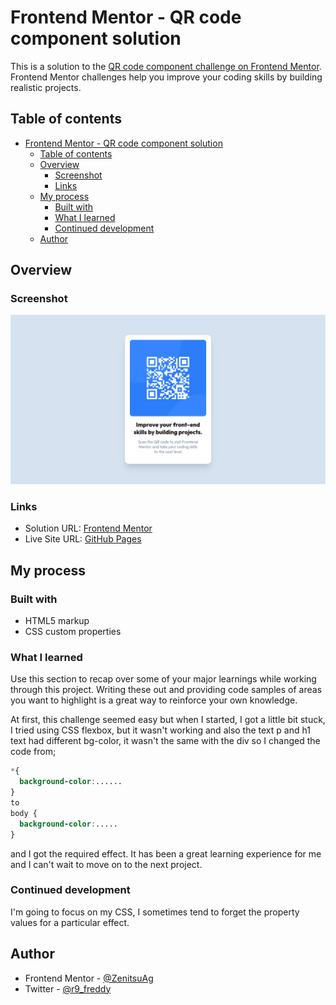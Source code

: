 # Frontend Mentor - QR code component solution

This is a solution to the [QR code component challenge on Frontend Mentor](https://www.frontendmentor.io/challenges/qr-code-component-iux_sIO_H). Frontend Mentor challenges help you improve your coding skills by building realistic projects. 

## Table of contents

- [Frontend Mentor - QR code component solution](#frontend-mentor---qr-code-component-solution)
  - [Table of contents](#table-of-contents)
  - [Overview](#overview)
    - [Screenshot](#screenshot)
    - [Links](#links)
  - [My process](#my-process)
    - [Built with](#built-with)
    - [What I learned](#what-i-learned)
    - [Continued development](#continued-development)
  - [Author](#author)

## Overview

### Screenshot

![](images/screenshot.png)

### Links

- Solution URL: [Frontend Mentor](https://www.frontendmentor.io/solutions/qr-code-component-using-basic-html-and-css-CGlJRVYYOQ)
- Live Site URL: [GitHub Pages](https://zenitsuag.github.io/qr-code-component/)

## My process

### Built with

- HTML5 markup
- CSS custom properties

### What I learned

Use this section to recap over some of your major learnings while working through this project. Writing these out and providing code samples of areas you want to highlight is a great way to reinforce your own knowledge.

At first, this challenge seemed easy but when I started, I got a little bit stuck, I tried using CSS flexbox, but it wasn't working and also the text p and h1 text had different bg-color, it wasn't the same with the div so I changed the code from;

```css
*{
  background-color:......
}
to
body {
  background-color:.....
}
```
and I got the required effect.
It has been a great learning experience for me and I can't wait to move on to the next project.



### Continued development

I'm going to focus on my CSS, I sometimes tend to forget the property values for a particular effect.


## Author

- Frontend Mentor - [@ZenitsuAg](https://www.frontendmentor.io/profile/ZenitsuAg)
- Twitter - [@r9_freddy](https://www.twitter.com/r9_freddy)